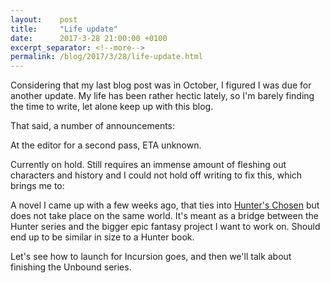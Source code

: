 ```yaml
---
layout:    post
title:     "Life update"
date:      2017-3-28 21:00:00 +0100
excerpt_separator: <!--more-->
permalink: /blog/2017/3/28/life-update.html
---
```


Considering that my last blog post was in October, I figured I was due for another update. My life has been rather hectic lately, so I'm barely finding the time to write, let alone keep up with this blog.

That said, a number of announcements:



<!--more-->At the editor for a second pass, ETA unknown.


Currently on hold. Still requires an immense amount of fleshing out characters and history and I could not hold off writing to fix this, which brings me to:


A novel I came up with a few weeks ago, that ties into [Hunter's Chosen](/books/hunters-chosen.html) but does not take place on the same world. It's meant as a bridge between the Hunter series and the bigger epic fantasy project I want to work on. Should end up to be similar in size to a Hunter book.


Let's see how to launch for Incursion goes, and then we'll talk about finishing the Unbound series.